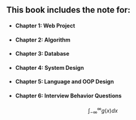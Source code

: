 ## This book includes the note for:


* #### Chapter 1: Web Project
* #### Chapter 2: Algorithm
* #### Chapter 3: Database
* #### Chapter 4: System Design
* #### Chapter 5: Language and OOP Design 
* #### Chapter 6: Interview Behavior Questions 








$$
\int_{-\infty}^\infty g(x) dx
$$


